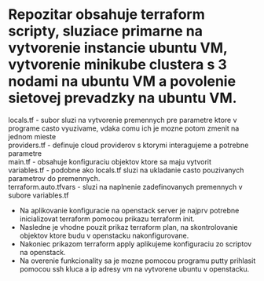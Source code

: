 # Repozitar obsahuje terraform scripty, sluziace primarne na vytvorenie instancie ubuntu VM, vytvorenie minikube clustera s 3 nodami na ubuntu VM a povolenie sietovej prevadzky na ubuntu VM.

locals.tf               - subor sluzi na vytvorenie premennych pre parametre ktore v programe casto vyuzivame, vdaka comu ich je mozne potom zmenit na jednom mieste<br />
providers.tf            - definuje cloud providerov s ktorymi interagujeme a potrebne parametre<br />
main.tf                 - obsahuje konfiguraciu objektov ktore sa maju vytvorit<br />
variables.tf            - podobne ako locals.tf sluzi na ukladanie casto pouzivanych parametrov do premennych. <br />
terraform.auto.tfvars   - sluzi na naplnenie zadefinovanych premennych v subore variables.tf

* Na aplikovanie konfiguracie na openstack server je najprv potrebne inicializovat terraform pomocou prikazu terraform init.
* Nasledne je vhodne pouzit prikaz terraform plan, na skontrolovanie objektov ktore budu v openstacku nakonfigurovane. 
* Nakoniec prikazom terraform apply aplikujeme konfiguraciu zo scriptov na openstack.
* Na overenie funkcionality sa je mozne pomocou programu putty prihlasit pomocou ssh kluca a ip adresy vm na vytvorene ubuntu v openstacku.
